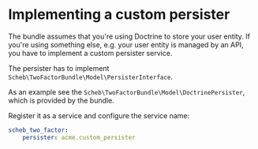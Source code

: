 Implementing a custom persister
===============================

The bundle assumes that you're using Doctrine to store your user entity. If you're using something else, e.g. your user
entity is managed by an API, you have to implement a custom persister service.

The persister has to implement `Scheb\TwoFactorBundle\Model\PersisterInterface`.

As an example see the `Scheb\TwoFactorBundle\Model\DoctrinePersister`, which is provided by the bundle.

Register it as a service and configure the service name:

```yaml
scheb_two_factor:
    persister: acme.custom_persister
```
